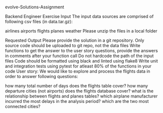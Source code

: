 evolve-Solutions-Assignment

Backend Engineer Exercise
Input
The input data sources are comprised of following csv files (in data.tar.gz):

airlines
airports
flights
planes
weather
Please unzip the files in a local folder

Requested Output
Please provide the solution in a git repository. Only source code should be uploaded to git repo, not the data files
Write functions to get the answer to the user story questions, provide the answers in comments after your function call
Do not hardcode the path of the input files
Code should be formatted using black and linted using flake8
Write unit and integration tests using pytest for atleast 80% of the functions in your code
User story:
We would like to explore and process the flights data in order to answer following questions:

how many total number of days does the flights table cover?
how many departure cities (not airports) does the flights database cover?
what is the relationship between flights and planes tables?
which airplane manufacturer incurred the most delays in the analysis period?
which are the two most connected cities?
